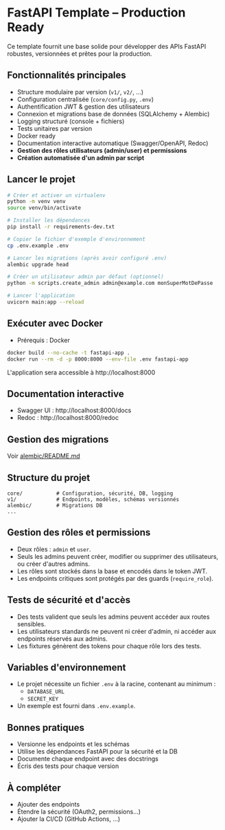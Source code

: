 # FastAPI Template – Production Ready

Ce template fournit une base solide pour développer des APIs FastAPI robustes, versionnées et prêtes pour la production.

## Fonctionnalités principales
- Structure modulaire par version (`v1/`, `v2/`, ...)
- Configuration centralisée (`core/config.py`, `.env`)
- Authentification JWT & gestion des utilisateurs
- Connexion et migrations base de données (SQLAlchemy + Alembic)
- Logging structuré (console + fichiers)
- Tests unitaires par version
- Docker ready
- Documentation interactive automatique (Swagger/OpenAPI, Redoc)
- **Gestion des rôles utilisateurs (admin/user) et permissions**
- **Création automatisée d'un admin par script**

## Lancer le projet
```bash
# Créer et activer un virtualenv
python -m venv venv
source venv/bin/activate

# Installer les dépendances
pip install -r requirements-dev.txt

# Copier le fichier d'exemple d'environnement
cp .env.example .env

# Lancer les migrations (après avoir configuré .env)
alembic upgrade head

# Créer un utilisateur admin par défaut (optionnel)
python -m scripts.create_admin admin@example.com monSuperMotDePasse

# Lancer l'application
uvicorn main:app --reload
```

## Exécuter avec Docker
- Prérequis : Docker
```bash
docker build --no-cache -t fastapi-app .
docker run --rm -d -p 8000:8000 --env-file .env fastapi-app
```
L'application sera accessible à http://localhost:8000

## Documentation interactive
- Swagger UI : http://localhost:8000/docs
- Redoc : http://localhost:8000/redoc

## Gestion des migrations
Voir [alembic/README.md](alembic/README.md)

## Structure du projet
```
core/           # Configuration, sécurité, DB, logging
v1/             # Endpoints, modèles, schémas versionnés
alembic/        # Migrations DB
...
```

## Gestion des rôles et permissions
- Deux rôles : `admin` et `user`.
- Seuls les admins peuvent créer, modifier ou supprimer des utilisateurs, ou créer d'autres admins.
- Les rôles sont stockés dans la base et encodés dans le token JWT.
- Les endpoints critiques sont protégés par des guards (`require_role`).

## Tests de sécurité et d'accès
- Des tests valident que seuls les admins peuvent accéder aux routes sensibles.
- Les utilisateurs standards ne peuvent ni créer d'admin, ni accéder aux endpoints réservés aux admins.
- Les fixtures génèrent des tokens pour chaque rôle lors des tests.

## Variables d'environnement
- Le projet nécessite un fichier `.env` à la racine, contenant au minimum :
  - `DATABASE_URL`
  - `SECRET_KEY`
- Un exemple est fourni dans `.env.example`.

## Bonnes pratiques
- Versionne les endpoints et les schémas
- Utilise les dépendances FastAPI pour la sécurité et la DB
- Documente chaque endpoint avec des docstrings
- Écris des tests pour chaque version

## À compléter
- Ajouter des endpoints
- Étendre la sécurité (OAuth2, permissions...)
- Ajouter la CI/CD (GitHub Actions, ...)
